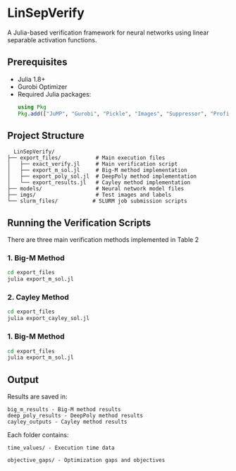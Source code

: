 # LinSepVerify

A Julia-based verification framework for neural networks using linear separable activation functions.

## Prerequisites

- Julia 1.8+
- Gurobi Optimizer
- Required Julia packages:
  ```julia
  using Pkg
  Pkg.add(["JuMP", "Gurobi", "Pickle", "Images", "Suppressor", "Profile", "LinearAlgebra"])
  ```

## Project Structure

```
  LinSepVerify/
├── export_files/           # Main execution files
│   ├── exact_verify.jl     # Main verification script
│   ├── export_m_sol.jl     # Big-M method implementation
│   ├── export_poly_sol.jl  # DeepPoly method implementation
│   └── export_results.jl   # Cayley method implementation
├── models/                 # Neural network model files
├── imgs/                   # Test images and labels
└── slurm_files/           # SLURM job submission scripts
```

## Running the Verification Scripts

There are three main verification methods implemented in Table 2

### 1. Big-M Method

```bash
cd export_files
julia export_m_sol.jl
```

### 2. Cayley Method

```bash
cd export_files
julia export_cayley_sol.jl
```

### 1. Big-M Method

```bash
cd export_files
julia export_m_sol.jl
```

## Output

Results are saved in:

```
big_m_results - Big-M method results
deep_poly_results - DeepPoly method results
cayley_outputs - Cayley method results
```

Each folder contains:

```
time_values/ - Execution time data
```

```
objective_gaps/ - Optimization gaps and objectives
```
